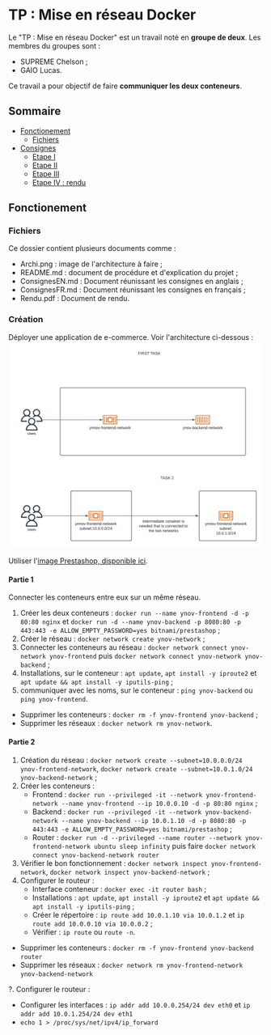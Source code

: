 # TP : Mise en réseau Docker

Le "TP : Mise en réseau Docker" est un travail noté en **groupe de deux**. Les membres du groupes sont :
- SUPREME Chelson ;
- GAIO Lucas. 

Ce travail a pour objectif de faire **communiquer les deux conteneurs**. 


## Sommaire
- [Fonctionement](##Fonctionement)
  - [Fichiers](###Fichiers)
- [Consignes](##Consignes)
  - [Etape I](###Etape-I)
  - [Etape II](###Etape-II)
  - [Etape III](###Etape-III)
  - [Etape IV : rendu](###Etape-IV-:-rendu)

## Fonctionement

### Fichiers

Ce dossier contient plusieurs documents comme :
- Archi.png : image de l'architecture à faire ;
- README.md : document de procédure et d'explication du projet ;
- ConsignesEN.md : Document réunissant les consignes en anglais ;
- ConsignesFR.md : Document réunissant les consignes en français ;
- Rendu.pdf : Document de rendu. 

### Création 

Déployer une application de e-commerce. Voir l'architecture ci-dessous :
![Schéma d'architecture](archi.png)

Utiliser l'[image Prestashop, disponible ici](https://hub.docker.com/r/bitnami/prestashop).

#### Partie 1

Connecter les conteneurs entre eux sur un même réseau.

1. Créer les deux conteneurs : `docker run --name ynov-frontend -d -p 80:80 nginx` et `docker run -d --name ynov-backend -p 8080:80 -p 443:443 -e ALLOW_EMPTY_PASSWORD=yes bitnami/prestashop` ;
2. Créer le réseau : `docker network create ynov-network` ;
3. Connecter les conteneurs au réseau : `docker network connect ynov-network ynov-frontend` puis `docker network connect ynov-network ynov-backend` ;
4. Installations, sur le conteneur : `apt update`, `apt install -y iproute2` et `apt update && apt install -y iputils-ping` ;
5. communiquer avec les noms, sur le conteneur : `ping ynov-backend` ou `ping ynov-frontend`.

- Supprimer les conteneurs : `docker rm -f ynov-frontend ynov-backend` ;
- Supprimer les réseaux : `docker network rm ynov-network`.

#### Partie 2

1. Création du réseau : `docker network create --subnet=10.0.0.0/24 ynov-frontend-network`, `docker network create --subnet=10.0.1.0/24 ynov-backend-network` ;
2. Créer les conteneurs :
    - Frontend : `docker run --privileged -it --network ynov-frontend-network --name ynov-frontend --ip 10.0.0.10 -d -p 80:80 nginx` ;
    - Backend : `docker run --privileged -it --network ynov-backend-network --name ynov-backend --ip 10.0.1.10 -d -p 8080:80 -p 443:443 -e ALLOW_EMPTY_PASSWORD=yes bitnami/prestashop` ;
    - Router : `docker run -d --privileged --name router --network ynov-frontend-network ubuntu sleep infinity` puis faire `docker network connect ynov-backend-network router`
3. Vérifier le bon fonctionnement : `docker network inspect ynov-frontend-network`, `docker network inspect ynov-backend-network` ;
4. Configurer le routeur : 
    - Interface conteneur : `docker exec -it router bash` ;
    - Installations : `apt update`, `apt install -y iproute2` et `apt update && apt install -y iputils-ping` ;
    - Créer le répertoire : `ip route add 10.0.1.10 via 10.0.1.2` et `ip route add 10.0.0.10 via 10.0.0.2` ;
    - Vérifier : `ip route` ou `route -n`.

- Supprimer les conteneurs : `docker rm -f ynov-frontend ynov-backend router`
- Supprimer les réseaux : `docker network rm ynov-frontend-network ynov-backend-network`


?. Configurer le routeur :
  - Configurer les interfaces : `ip addr add 10.0.0.254/24 dev eth0` et `ip addr add 10.0.1.254/24 dev eth1`
  - `echo 1 > /proc/sys/net/ipv4/ip_forward`